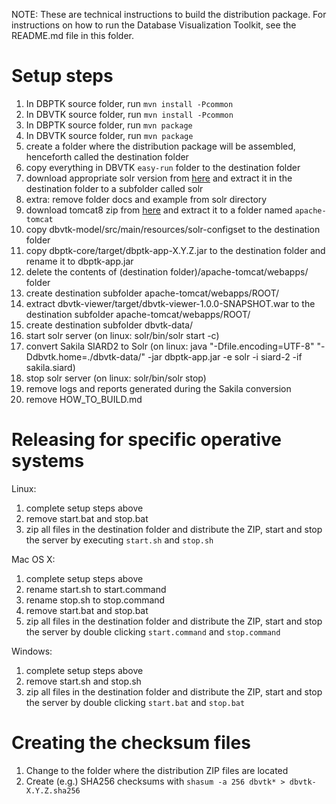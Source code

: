 NOTE: These are technical instructions to build the distribution package.
      For instructions on how to run the Database Visualization Toolkit, see the README.md file in this folder.

# Setup steps

1. In DBPTK source folder, run `mvn install -Pcommon`
2. In DBVTK source folder, run `mvn install -Pcommon`
3. In DBPTK source folder, run `mvn package`
4. In DBVTK source folder, run `mvn package`
5. create a folder where the distribution package will be assembled, henceforth called the destination folder
6. copy everything in DBVTK `easy-run` folder to the destination folder
7. download appropriate solr version from [here](http://lucene.apache.org/solr/downloads.html) and extract it in the destination folder to a subfolder called solr
7. extra: remove folder docs and example from solr directory
8. download tomcat8 zip from [here](https://tomcat.apache.org/download-80.cgi) and extract it to a folder named `apache-tomcat`
9. copy dbvtk-model/src/main/resources/solr-configset to the destination folder
10. copy dbptk-core/target/dbptk-app-X.Y.Z.jar to the destination folder and rename it to dbptk-app.jar
11. delete the contents of (destination folder)/apache-tomcat/webapps/ folder
12. create destination subfolder apache-tomcat/webapps/ROOT/
13. extract dbvtk-viewer/target/dbvtk-viewer-1.0.0-SNAPSHOT.war to the destination subfolder apache-tomcat/webapps/ROOT/
14. create destination subfolder dbvtk-data/
15. start solr server (on linux: solr/bin/solr start -c)
16. convert Sakila SIARD2 to Solr (on linux: java "-Dfile.encoding=UTF-8" "-Ddbvtk.home=./dbvtk-data/" -jar dbptk-app.jar -e solr -i siard-2 -if sakila.siard)
17. stop solr server (on linux: solr/bin/solr stop)
16. remove logs and reports generated during the Sakila conversion
17. remove HOW_TO_BUILD.md

# Releasing for specific operative systems

Linux:
1. complete setup steps above
2. remove start.bat and stop.bat
3. zip all files in the destination folder and distribute the ZIP, start and stop the server by executing `start.sh` and `stop.sh`

Mac OS X:
1. complete setup steps above
2. rename start.sh to start.command
3. rename stop.sh to stop.command
4. remove start.bat and stop.bat
5. zip all files in the destination folder and distribute the ZIP, start and stop the server by double clicking `start.command` and `stop.command`

Windows:
1. complete setup steps above
2. remove start.sh and stop.sh
3. zip all files in the destination folder and distribute the ZIP, start and stop the server by double clicking `start.bat` and `stop.bat`

# Creating the checksum files

1. Change to the folder where the distribution ZIP files are located
2. Create (e.g.) SHA256 checksums with `shasum -a 256 dbvtk* > dbvtk-X.Y.Z.sha256`
